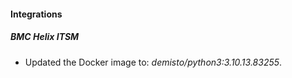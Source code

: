 #### Integrations
##### BMC Helix ITSM
- Updated the Docker image to: *demisto/python3:3.10.13.83255*.
